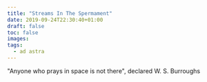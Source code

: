```yaml
---
title: "Streams In The Spermament"
date: 2019-09-24T22:30:40+01:00
draft: false
toc: false
images:
tags:
  - ad astra
---
```

"Anyone who prays in space is not there", declared W. S. Burroughs
